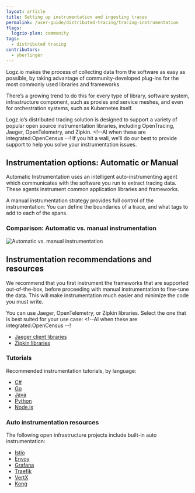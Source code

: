 ```yaml
---
layout: article
title: Setting up instrumentation and ingesting traces
permalink: /user-guide/distributed-tracing/tracing-instrumentation
flags:
  logzio-plan: community
tags:
  - distributed tracing
contributors:
  - yberlinger
---
```

Logz.io makes the process of collecting data from the software as easy as possible, by taking advantage of community-developed plug-ins for the most commonly used libraries and frameworks. 

There’s a growing trend to do this for every type of library, software system, infrastructure component, such as proxies and service meshes, and even for orchestration systems, such as Kubernetes itself.

Logz.io’s distributed tracing solution is designed to support a variety of popular open source instrumentation libraries, including OpenTracing, Jaeger, OpenTelemetry, and Zipkin.    <!--AI when these are integrated:OpenCensus --!
If you hit a wall, we’ll do our best to provide support to help you solve your instrumentation issues. 

## Instrumentation options: Automatic or Manual
Automatic Instrumentation uses an intelligent auto-instrumenting agent which communicates with the software you run to extract tracing data. These agents instrument common application libraries and frameworks. 

A manual instrumentation strategy provides full control of the instrumentation: You can define the boundaries of a trace, and what tags to add to each of the spans.

### Comparison: Automatic vs. manual instrumentation

![Automatic vs. manual instrumentation](https://dytvr9ot2sszz.cloudfront.net/logz-docs/distributed-tracing/compare_instrumentation.png)

## Instrumentation recommendations and resources
We recommend that you first instrument the frameworks that are supported out-of-the-box, before proceeding with manual instrumentation to fine-tune the data. This will make instrumentation much easier and minimize the code you must write.

You can use Jaeger, OpenTelemetry, or Zipkin libraries. Select the one that is best suited for your use case:    <!--AI when these are integrated:OpenCensus --!

* <a href="https://www.jaegertracing.io/docs/latest/client-libraries/#supported-librarieshttps://www.jaegertracing.io/docs/1.17/client-libraries/#supported-libraries" target="_blank">Jaeger client libraries</a> <i class="fas fa-external-link-alt"></i>
* <a href="https://zipkin.io/pages/tracers_instrumentation" target="_blank">Zipkin libraries</a> <i class="fas fa-external-link-alt"></i>

### Tutorials 
Recommended instrumentation tutorials, by language:

* <a href ="https://github.com/yurishkuro/opentracing-tutorial/tree/master/csharp" target="_blank">C#</a> <i class="fas fa-external-link-alt"></i>
* <a href ="https://github.com/yurishkuro/opentracing-tutorial/tree/master/go" target="_blank">Go</a> <i class="fas fa-external-link-alt"></i>
* <a href ="https://github.com/yurishkuro/opentracing-tutorial/tree/master/java" target="_blank">Java</a> <i class="fas fa-external-link-alt"></i>
* <a href ="https://github.com/yurishkuro/opentracing-tutorial/tree/master/python" target="_blank">Python</a> <i class="fas fa-external-link-alt"></i>
* <a href ="https://github.com/yurishkuro/opentracing-tutorial/tree/master/nodejs" target="_blank">Node.js</a> <i class="fas fa-external-link-alt"></i>


### Auto instrumentation resources
The following open infrastructure projects include built-in auto instrumentation:

* <a href ="https://istio.io/latest/docs/tasks/observability/distributed-tracing/jaeger/" target="_blank">Istio</a> <i class="fas fa-external-link-alt"></i>
* <a href ="https://www.envoyproxy.io/docs/envoy/latest/start/sandboxes/jaeger_tracing" target="_blank">Envoy</a> <i class="fas fa-external-link-alt"></i>
* <a href ="https://grafana.com/docs/grafana/latest/administration/configuration/" target="_blank">Grafana</a> <i class="fas fa-external-link-alt"></i>
* <a href ="https://docs.traefik.io/observability/tracing/jaeger/" target="_blank">Traefik</a> <i class="fas fa-external-link-alt"></i>
* <a href ="https://vertx-ci.github.io/vertx-4-preview/docs/vertx-opentracing/java/" target="_blank">VertX</a> <i class="fas fa-external-link-alt"></i>
* <a href ="https://docs.konghq.com/hub/kong-inc/zipkin/" target="_blank">Kong</a> <i class="fas fa-external-link-alt"></i>